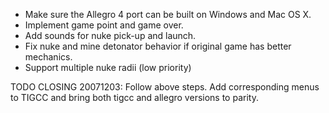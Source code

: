  * Make sure the Allegro 4 port can be built on Windows and Mac OS X.
 * Implement game point and game over.
 * Add sounds for nuke pick-up and launch.
 * Fix nuke and mine detonator behavior if original game has better mechanics.
 * Support multiple nuke radii (low priority)

TODO CLOSING 20071203:  Follow above steps.  Add corresponding menus to TIGCC and bring both tigcc and allegro versions to parity.
